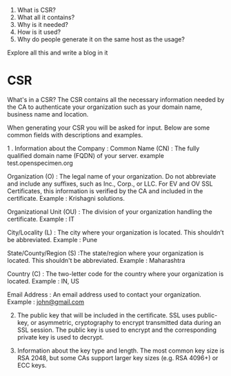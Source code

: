 1. What is CSR?
2. What all it contains?
3. Why is it needed?
4. How is it used?
5. Why do people generate it on the same host as the usage?

Explore all this and write a blog in it




# CSR

What's in a CSR?
The CSR contains all the necessary information needed by the CA to authenticate your organization such as your domain name, business name and location.

When generating your CSR you will be asked for input. Below are some common fields with descriptions and examples.

1 . Information about the Company : 
Common Name (CN) : The fully qualified domain name (FQDN) of your server.
example test.openspecimen.org

Organization (O) : The legal name of your organization. Do not abbreviate and include any suffixes, such as Inc., Corp., or LLC. For EV and OV SSL Certificates, this information is verified by the CA and included in the certificate.
Example : Krishagni solutions.

Organizational Unit (OU) : The division of your organization handling the certificate.
Example : IT

City/Locality (L) : The city where your organization is located. This shouldn’t be abbreviated.
Example : Pune

State/County/Region (S) :The state/region where your organization is located. This shouldn't be abbreviated.
Example : Maharashtra

Country (C) : The two-letter code for the country where your organization is located.
Example : IN, US

Email Address : An email address used to contact your organization.
Example : john@gmail.com

2. The public key that will be included in the certificate. SSL uses public-key, or asymmetric, cryptography to encrypt transmitted data during an SSL session. The public key is used to encrypt and the corresponding private key is used to decrypt.


3. Information about the key type and length. The most common key size is RSA 2048, but some CAs support larger key sizes (e.g. RSA 4096+) or ECC keys.









